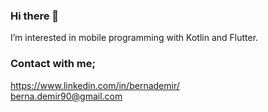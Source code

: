 ### Hi there 👋

I’m interested in mobile programming with Kotlin and Flutter. <br> 

### Contact with me;
https://www.linkedin.com/in/bernademir/ </br>
berna.demir90@gmail.com



